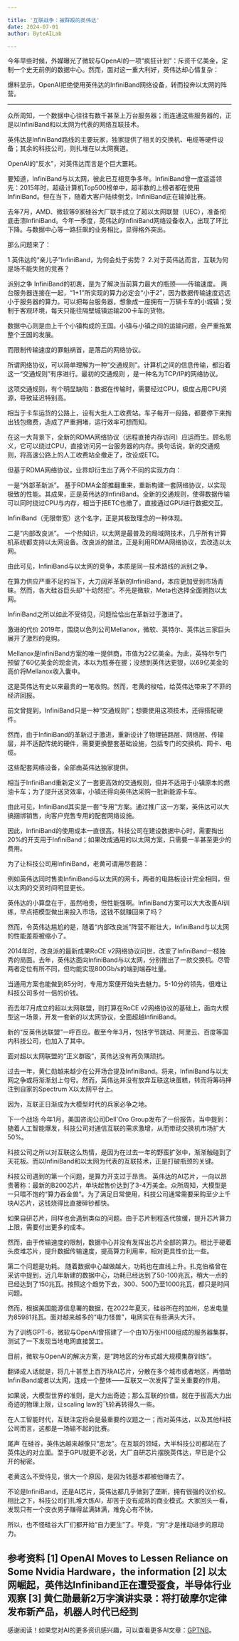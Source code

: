 ```yaml
---

title: '互联战争：被群殴的英伟达'
date: 2024-07-01
author: ByteAILab

---
```


今年早些时候，外媒曝光了微软与OpenAI的一项“疯狂计划”：斥资千亿美金，定制一个史无前例的数据中心。然而，面对这一重大利好，英伟达却心情复杂：

爆料显示，OpenAI拒绝使用英伟达的InfiniBand网络设备，转而投奔以太网的阵营。

---


众所周知，一个数据中心往往有数千甚至上万台服务器；而连通这些服务器的，正是以InfiniBand和以太网为代表的网络互联技术。

英伟达是InfiniBand路线的主要玩家，独家提供了相关的交换机、电缆等硬件设备；其余的科技公司，则扎堆在以太网赛道。

OpenAI的“反水”，对英伟达而言是个巨大噩耗。

要知道，InfiniBand与以太网，彼此已互相竞争多年。InfiniBand曾一度遥遥领先：2015年时，超级计算机Top500榜单中，超半数的上榜者都在使用InfiniBand。但在当下，随着大客户陆续倒戈，InfiniBand正在输掉比赛。

去年7月，AMD、微软等9家硅谷大厂联手成立了超以太网联盟（UEC），准备彻底击溃InfiniBand。今年一季度，英伟达的InfiniBand网络设备收入，出现了环比下降。与数据中心等一路狂飙的业务相比，显得格外突出。

那么问题来了：

1.英伟达的“亲儿子”InfiniBand，为何会处于劣势？
2.对于英伟达而言，互联为何是场不能失败的竞赛？

派别之争
InfiniBand的初衷，是为了解决当前算力最大的瓶颈——传输速度。
两台服务器连接在一起，“1+1”所实现的算力必定会“小于2”，因为数据传输速度远远小于服务器的算力。可以把每台服务器，想象成一座拥有一万辆卡车的小城镇；受制于客观环境，每天只能往隔壁城镇运输200卡车的货物。

数据中心则是由上千个小镇构成的王国。小镇与小镇之间的运输问题，会严重拖累整个王国的发展。

而限制传输速度的罪魁祸首，是落后的网络协议。

所谓网络协议，可以简单理解为一种“交通规则”。计算机之间的信息传输，都沿着这一“交通规则”有序进行。最初的交通规则 ，是一种名为TCP/IP的网络协议。

这项交通规则，有个明显缺陷：数据在传输时，需要经过CPU，极度占用CPU资源，导致延迟特别高。

相当于卡车运货的公路上，设有大批人工收费站。车子每开一段路，都要停下来掏出钱包缴费，造成了严重拥堵，运行效率可想而知。

在这一大背景下，全新的RDMA网络协议（远程直接内存访问）应运而生。顾名思义，它可以绕过CPU，直接访问另一台服务器的内存。换句话说，新的交通规则，将高速公路上的人工收费站全撤走了，改设成ETC。

但基于RDMA网络协议，业界却衍生出了两个不同的实现方向：

一是“外部革新派”。
基于RDMA全部推翻重来，重新构建一套网络协议，以实现极致的性能。其成果，正是英伟达的InfiniBand。全新的交通规则，使得数据传输可以同时绕过CPU与内存，相当于把ETC也撤了，直接通过GPU进行数据交互。

InfiniBand（无限带宽）这个名字，正是其极致理念的一种体现。

二是“内部改良派”。
一个热知识，以太网是最普及的局域网技术，几乎所有计算机系统都支持以太网设备。改良派的做法，正是利用RDMA网络协议，去改造以太网。

由此可见，InfiniBand与以太网的竞争，本质是同一技术路线的派别之争。

在算力供应严重不足的当下，大刀阔斧革新的InfiniBand，本应更加受到市场青睐。然而，各大硅谷巨头却“十动然拒”。不光是微软，Meta也选择全面拥抱以太网。

InfiniBand之所以如此不受待见，问题恰恰出在革新过于激进了。

激进的代价
2019年，围绕以色列公司Mellanox，微软、英特尔、英伟达三家巨头展开了激烈的竞购。

Mellanox是InfiniBand方案的唯一提供商，市值为22亿美金。为此，英特尔专门预留了60亿美金的现金流，本以为胜券在握；没想到英伟达更狠，以69亿美金的高价将Mellanox收入囊中。

这是英伟达有史以来最贵的一笔收购。然而，老黄的梭哈，给英伟达带来了不菲的经济回报。

前文曾提到，InfiniBand只是一种“交通规则”；想要使用这项技术，还得搭配硬件。

然而，由于InfiniBand的革新过于激进，重新设计了物理链路层、网络层、传输层，并不适配传统的硬件，需要更换整套基础设施，包括专门的交换机、网卡、电缆。

这些配套网络设备，全部由英伟达独家提供。

相当于InfiniBand重新定义了一套更高效的交通规则，但并不适用于小镇原本的燃油卡车；为了提升送货效率，小镇还得向英伟达采购一批新能源卡车。

由此可见，InfiniBand其实是一套“专用”方案。通过推广这一方案，英伟达可以大搞捆绑销售，向客户兜售专用的配套网络设施。

因此，InfiniBand的使用成本一直很高。科技公司在建设数据中心时，需要掏出20%的开支用于InfiniBand；如果改成通用的以太网方案，只需要一半甚至更少的费用。

为了让科技公司用InfiniBand，老黄可谓用尽套路：

例如英伟达同时售卖InfiniBand与以太网的网卡，两者的电路板设计完全相同，但以太网的交货时间明显更长。

英伟达的小算盘在于，虽然咱贵，但性能强啊。InfiniBand方案可以大大改善AI训练，早点把模型做出来投入市场，这钱不就赚回来了吗？

然而，令英伟达尴尬的是，随着“内部改良派”阵营不断壮大，InfiniBand与以太网的性能差距被缩小了。

2014年时，改良派的最新成果RoCE v2网络协议问世，改变了InfiniBand一枝独秀的局面。去年，英伟达面向InfiniBand与以太网，分别推出了一款交换机。尽管两者定位有所不同，但均能实现800Gb/s的端到端吞吐量。

当通用方案也能做到85分时，专用方案便开始失去魅力。5-10分的领先，很难让科技公司多付一倍的价钱。

而去年7月成立的超以太网联盟，则打算在RoCE v2网络协议的基础上，面向大模型这一场景，开发一套新的以太网协议，全面超越InfiniBand。

新的“反英伟达联盟”一呼百应。截至今年3月，包括字节跳动、阿里云、百度等国内科技公司，也加入了其中。

面对超以太网联盟的“正义群殴”，英伟达没有再负隅顽抗。

过去一年，黄仁勋越来越少在公开场合提及InfiniBand。将来，InfiniBand与以太网之争或将渐渐划上句号。然而，英伟达并没有放弃互联这块蛋糕，转而将筹码押注到自家的Spectrum X以太网平台上。

因为，互联正日渐成为大模型时代的兵家必争之地。

下一个战场
今年1月，美国咨询公司Dell'Oro Group发布了一份报告，当中提到：随着人工智能爆发，科技公司对通信互联的需求激增，从而带动交换机市场扩大50%。

科技公司之所以对互联这么热情，是因为在过去一年的野蛮扩张中，渐渐触碰到了天花板。而以InfiniBand和以太网为代表的互联技术，正是打破瓶颈的关键。

科技公司遇到的第一个问题，是算力开支过于昂贵。
英伟达的AI芯片，一向以昂贵著称：最新的B200芯片，单块起售价达到了3-4万美金。众所周知，大模型是一只喂不饱的“算力吞金兽”。为了满足日常使用，科技公司通常需要采购至少上千块AI芯片，这钱烧得比直接碎钞都快。

如果自研芯片，同样也会遇到类似的问题。由于芯片制程迭代放缓，提升芯片算力上限，需要付出更多的成本。

然而，由于传输速度的限制，数据中心并没有发挥出芯片全部的算力。相比于硬着头皮堆芯片，提升数据传输速度，提高算力利用率，相对更具性价比一些。

第二个问题是功耗。
随着数据中心越做越大，功耗也在直线上升。扎克伯格曾在采访中提到，近几年新建的数据中心，功耗已经达到了50-100兆瓦，稍大一点的已经达到了150兆瓦。按照这个趋势下去，300、500乃至1000兆瓦，都只是时间问题。

然而，根据美国能源信息署的数据，在2022年夏天，硅谷所在的加州，总发电量为85981兆瓦。面对越来越多的“电力怪兽”，电网实在有些满头大汗。

为了训练GPT-6，微软与OpenAI曾搭建了一个由10万张H100组成的服务器集群，测试了一下发现当地电网直接罢工。

目前，微软与OpenAI的解决方案，是“跨地区的分布式超大规模集群训练”。

翻译成人话就是，将几十甚至上百万块AI芯片，分散在多个城市或者地区，再借助InfiniBand或者以太网，连成一个整体——互联又一次发挥了至关重要的作用。

如果说，大模型世界的准则，是大力出奇迹；那么互联的价值，就在于拔高大力出奇迹的物理上限，让scaling law的飞轮再转得久一些。

在人工智能时代，互联注定将会是最重要的议题之一；而对英伟达，以及其他科技公司而言，这都是一场输不起的比赛。

尾声
在硅谷，英伟达越来越像只“恶龙”。在互联的领域，大半科技公司都站在了英伟达的对立面。至于GPU就更不必说，大厂自研芯片摆脱英伟达，早已是个公开的秘密。

老黄这么不受待见，很大一个原因，是因为钱基本都被他赚去了。

不论是InfiniBand，还是AI芯片，英伟达都几乎做到了垄断，拥有很强的议价权。相比之下，科技公司们扎堆大炼AI，却苦于没有成熟的商业模式。大家回头一看，发现只有一个皮衣男子赚得盆满钵满，难免心有不快。

所以，也不怪硅谷大厂们都开始“自力更生”了。毕竟，“穷”才是推动进步的原动力。

参考资料
[1] OpenAI Moves to Lessen Reliance on Some Nvidia Hardware，the information
[2] 以太网崛起，英伟达Infiniband正在遭受蚕食，半导体行业观察
[3] 黄仁勋最新2万字演讲实录：将打破摩尔定律发布新产品，机器人时代已经到
---
感谢阅读！如果您对AI的更多资讯感兴趣，可以查看更多AI文章：[GPTNB](https://gptnb.com)。